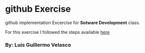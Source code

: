 # github Exercise

github implementation Excercise for **Sotware Development** class. 

For this exercise I followed the steps available [here](https://campus.ie.edu/bbcswebdav/pid-2393484-dt-content-rid-14241826_1/courses/BIS2019BIS.M.A_C3_319302/Session%209%20%26%2010.pdf)

### By: Luis Guillermo Velasco
